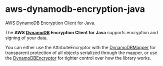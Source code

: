 aws-dynamodb-encryption-java
============================

AWS DynamoDB Encryption Client for Java.

The **AWS [DynamoDB][ddb] Encryption Client for Java** supports encryption and signing of your data.

You can either use the AttributeEncryptor with the [DynamoDBMapper][ddbmapper] for transparent protection of all objects serialized through the mapper, or use the [DynamoDBEncryptor][ddbencryptor] for tighter control over how the library works. 

[ddb]: http://docs.aws.amazon.com/amazondynamodb/latest/developerguide/Introduction.html
[ddbencryptor]: https://github.com/awslabs/aws-dynamodb-encryption-java/blob/master/src/main/java/com/amazonaws/services/dynamodbv2/datamodeling/encryption/DynamoDBEncryptor.java
[ddbmapper]: http://docs.aws.amazon.com/AWSJavaSDK/latest/javadoc/com/amazonaws/services/dynamodbv2/datamodeling/DynamoDBMapper.html
